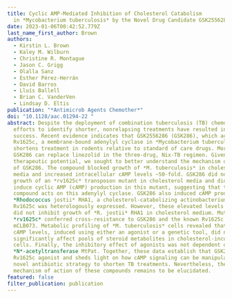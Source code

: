 ```yaml
---
title: Cyclic AMP-Mediated Inhibition of Cholesterol Catabolism
  in *Mycobacterium tuberculosis* by the Novel Drug Candidate GSK2556286
date: 2023-01-06T00:42:52.779Z
last_name_first_author: Brown
authors:
  - Kirstin L. Brown
  - Kaley M. Wilburn
  - Christine R. Montague
  - Jason C. Grigg
  - Olalla Sanz
  - Esther Pérez-Herrán
  - David Barros
  - Lluís Ballell
  - Brian C. VanderVen
  - Lindsay D. Eltis
publication: "*Antimicrob Agents Chemother*"
doi: "10.1128/aac.01294-22 "
abstract: Despite the deployment of combination tuberculosis (TB) chemotherapy,
  efforts to identify shorter, nonrelapsing treatments have resulted in limited
  success. Recent evidence indicates that GSK2556286 (GSK286), which acts via
  Rv1625c, a membrane-bound adenylyl cyclase in *Mycobacterium tuberculosis*,
  shortens treatment in rodents relative to standard of care drugs. Moreover,
  GSK286 can replace linezolid in the three-drug, Nix-TB regimen. Given its
  therapeutic potential, we sought to better understand the mechanism of action
  of GSK286. The compound blocked growth of *M. tuberculosis* in cholesterol
  media and increased intracellular cAMP levels ~50-fold. GSK286 did not inhibit
  growth of an *rv1625c* transposon mutant in cholesterol media and did not
  induce cyclic AMP (cAMP) production in this mutant, suggesting that the
  compound acts on this adenylyl cyclase. GSK286 also induced cAMP production in
  *Rhodococcus jostii* RHA1, a cholesterol-catabolizing actinobacterium, when
  Rv1625c was heterologously expressed. However, these elevated levels of cAMP
  did not inhibit growth of *R. jostii* RHA1 in cholesterol medium. Mutations in
  *rv1625c* conferred cross-resistance to GSK286 and the known Rv1625c agonist,
  mCLB073. Metabolic profiling of *M. tuberculosis* cells revealed that elevated
  cAMP levels, induced using either an agonist or a genetic tool, did not
  significantly affect pools of steroid metabolites in cholesterol-incubated
  cells. Finally, the inhibitory effect of agonists was not dependent on the
  *N*-acetyltransferase MtPat. Together, these data establish that GSK286 is an
  Rv1625c agonist and sheds light on how cAMP signaling can be manipulated as a
  novel antibiotic strategy to shorten TB treatments. Nevertheless, the detailed
  mechanism of action of these compounds remains to be elucidated.
featured: false
filter_publication: publication
---
```

